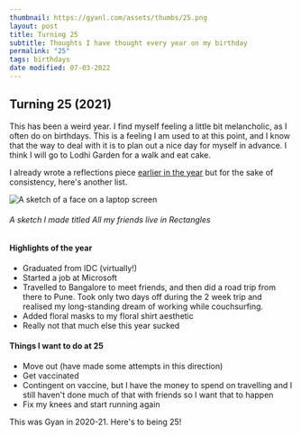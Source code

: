 ```yaml
---
thumbnail: https://gyanl.com/assets/thumbs/25.png
layout: post
title: Turning 25
subtitle: Thoughts I have thought every year on my birthday
permalink: "25"
tags: birthdays
date modified: 07-03-2022
---
```


## Turning 25 (2021)

This has been a weird year. I find myself feeling a little bit melancholic, as I often do on birthdays. This is a feeling I am used to at this point, and I know that the way to deal with it is to plan out a nice day for myself in advance. I think I will go to Lodhi Garden for a walk and eat cake.

I already wrote a reflections piece [earlier in the year](/hindsight-in-2020) but for the sake of consistency, here's another list.

![A sketch of a face on a laptop screen](https://gyanl.com/assets/rectangles.jpeg)
###### A sketch I made titled All my friends live in Rectangles

#### Highlights of the year
- Graduated from IDC (virtually!)
- Started a job at Microsoft
- Travelled to Bangalore to meet friends, and then did a road trip from there to Pune. Took only two days off during the 2 week trip and realised my long-standing dream of working while couchsurfing.
- Added floral masks to my floral shirt aesthetic
- Really not that much else this year sucked

#### Things I want to do at 25
- Move out (have made some attempts in this direction)
- Get vaccinated
- Contingent on vaccine, but I have the money to spend on travelling and I still haven't done much of that with friends so I want that to happen
- Fix my knees and start running again

This was Gyan in 2020-21. Here's to being 25!
